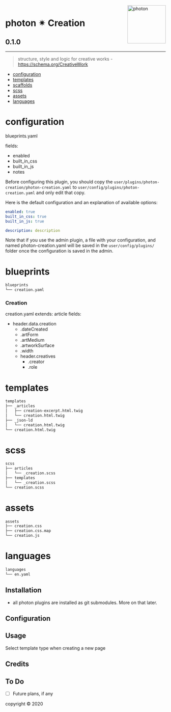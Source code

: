 <a href="https://photon-platform.net/">
    <img src="https://photon-platform.net/user/images/photon-logo-banner.png" alt="photon" title="photon" align="right" height="120" />
</a>


# photon ✴ Creation

## 0.1.0

---


> structure, style and logic for creative works - https://schema.org/CreativeWork

- [configuration](#configuration)
- [templates](#templates)
- [scaffolds](#scaffolds)
- [scss](#scss)
- [assets](#assets)
- [languages](#languages)

# configuration
blueprints.yaml

fields:
- enabled
- built_in_css
- built_in_js
- notes

Before configuring this plugin, you should copy the `user/plugins/photon-creation/photon-creation.yaml` to `user/config/plugins/photon-creation.yaml` and only edit that copy.

Here is the default configuration and an explanation of available options:

```yaml
enabled: true
built_in_css: true
built_in_js: true

description: description
```

Note that if you use the admin plugin, a file with your configuration, and named photon-creation.yaml will be saved in the `user/config/plugins/` folder once the configuration is saved in the admin.


# blueprints

```sh
blueprints
└── creation.yaml
```

### Creation
creation.yaml
extends: article
fields:
- header.data.creation
  - .dateCreated
  - .artForm
  - .artMedium
  - .artworkSurface
  - .width
  - header.creatives
    - .creator
    - .role

# templates

```sh
templates
├── _articles
│   ├── creation-excerpt.html.twig
│   └── creation.html.twig
├── _json-ld
│   └── creation.html.twig
└── creation.html.twig
```

# scss

```sh
scss
├── articles
│   └── _creation.scss
├── templates
│   └── _creation.scss
└── creation.scss
```

# assets

```sh
assets
├── creation.css
├── creation.css.map
└── creation.js
```

# languages

```sh
languages
└── en.yaml
```


## Installation

- all photon plugins are installed as git submodules. More on that later.



## Configuration


## Usage

Select template type when creating a new page

## Credits


## To Do

- [ ] Future plans, if any


copyright &copy; 2020
